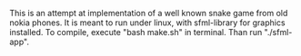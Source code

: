 This is an attempt at implementation of a well known snake game from old nokia phones. It is meant to run under linux, with sfml-library for graphics installed.
To compile, execute "bash make.sh" in terminal. Than run "./sfml-app".
